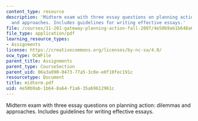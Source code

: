 ```yaml
---
content_type: resource
description: 'Midterm exam with three essay questions on planning action: dilemmas
  and approaches. Includes guidelines for writing effective essays.'
file: /courses/11-201-gateway-planning-action-fall-2007/4e50b9ab1b648a64f1a635a69612961c_midterm.pdf
file_type: application/pdf
learning_resource_types:
- Assignments
license: https://creativecommons.org/licenses/by-nc-sa/4.0/
ocw_type: OCWFile
parent_title: Assignments
parent_type: CourseSection
parent_uid: 06a3a090-0473-77a5-3c0e-e0f10fec191c
resourcetype: Document
title: midterm.pdf
uid: 4e50b9ab-1b64-8a64-f1a6-35a69612961c
---
```

Midterm exam with three essay questions on planning action: dilemmas and approaches. Includes guidelines for writing effective essays.